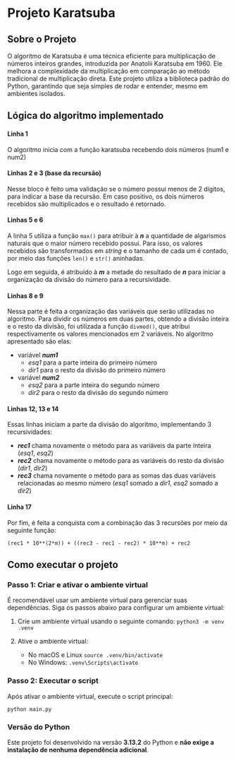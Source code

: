 # Projeto Karatsuba
## Sobre o Projeto
O algoritmo de Karatsuba é uma técnica eficiente para multiplicação de números
inteiros grandes, introduzida por Anatolii Karatsuba em 1960. Ele melhora a
complexidade da multiplicação em comparação ao método tradicional de
multiplicação direta. Este projeto utiliza a biblioteca padrão do Python, garantindo que seja simples de rodar e entender, mesmo em ambientes isolados.

## Lógica do algoritmo implementado
#### Linha 1
O algoritmo inicia com a função karatsuba recebendo dois números (num1 e num2)
#### Linhas 2 e 3 (base da recursão)
Nesse bloco é feito uma validação se o número possui menos de 2 dígitos, para indicar a base da recursão. Em caso positivo, os dois números recebidos são multiplicados e o resultado é retornado.
#### Linhas 5 e 6
A linha 5 utiliza a função `max()` para atribuir à ***n***  a quantidade de algarismos naturais que o maior número recebido possui. Para isso, os valores recebidos são transformados em *string* e o tamanho de cada um é contado, por meio  das funções `len()` e `str()` aninhadas.

Logo em seguida, é atribuído à ***m*** a metade do resultado de ***n*** para iniciar a organização da divisão do número para a recursividade.
#### Linhas 8 e 9
Nessa parte é feita a organização das variáveis que serão utilizadas no algoritmo. Para dividir os números em duas partes, obtendo a divisão inteira e o resto da divisão, foi utilizada a função `divmod()`, que atribui respectivamente os valores mencionados em 2 variáveis. No algoritmo apresentado são elas:

- variável ***num1***
    - *esq1* para a parte inteira do primeiro número
    - *dir1* para o resto da divisão do primeiro número
- variável ***num2***
    - *esq2* para a parte inteira do segundo número
    - *dir2* para o resto da divisão do segundo número

#### Linhas 12, 13 e 14
Essas linhas iniciam a parte da divisão do algoritmo, implementando 3 recursividades:

- ***rec1*** chama novamente o método para as variáveis da parte inteira (*esq1*, *esq2*)
- ***rec2*** chama novamente o método para as variáveis do resto da divisão (*dir1*, *dir2*)
- ***rec3*** chama novamente o método para as somas das duas variáveis relacionadas ao mesmo número (*esq1* somado a *dir1*, *esq2* somado a *dir2*)

#### Linha 17
Por fim, é feita a conquista com a combinação das 3 recursões por meio da seguinte função:

    (rec1 * 10**(2*m)) + ((rec3 - rec1 - rec2) * 10**m) + rec2

## Como executar o projeto
### Passo 1: Criar e ativar o ambiente virtual
É recomendável usar um ambiente virtual para gerenciar suas dependências. Siga os passos abaixo para configurar um ambiente virtual:

1.  Crie um ambiente virtual usando o seguinte comando:
    `python3 -m venv .venv`

2.  Ative o ambiente virtual:
    -   No macOS e Linux
        `source .venv/bin/activate`
    -   No Windows:
        `.venv\Scripts\activate`

### Passo 2: Executar o script
Após ativar o ambiente virtual, execute o script principal:

    python main.py

### Versão do Python
Este projeto foi desenvolvido na versão  **3.13.2**  do Python e  **não exige a instalação de nenhuma dependência adicional**.